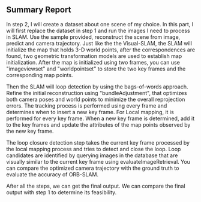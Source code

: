 ## Summary Report
  
In step 2, I will create a dataset about one scene of my choice. In this part, I will first replace the dataset in step 1 and run the images I need to process in SLAM. Use the sample provided, reconstruct the scene from image, predict and camera trajectory. Just like the the Visual-SLAM, the SLAM will initialize the map that holds 3-D world points, after the correspondences are found, two geometric transformation models are used to establish map initialization. After the map is initialized using two frames, you can use "imageviewset" and "worldpointset" to store the two key frames and the corresponding map points.

Then the SLAM will loop detection by using the bags-of-words approach. Refine the initial reconstruction using "bundleAdjustment", that optimizes both camera poses and world points to minimize the overall reprojection errors. The tracking process is performed using every frame and determines when to insert a new key frame. For Local mapping, it is performed for every key frame. When a new key frame is determined, add it to the key frames and update the attributes of the map points observed by the new key frame.

The loop closure detection step takes the current key frame processed by the local mapping process and tries to detect and close the loop. Loop candidates are identified by querying images in the database that are visually similar to the current key frame using evaluateImageRetrieval. You can compare the optimized camera trajectory with the ground truth to evaluate the accuracy of ORB-SLAM.

After all the steps, we can get the final output. We can compare the final output with step 1 to determine its feasibility.

